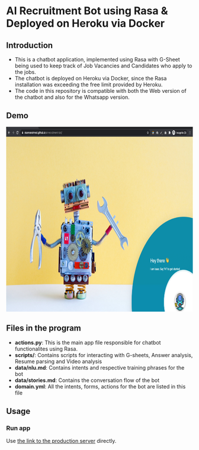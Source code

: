 # AI Recruitment Bot using Rasa & Deployed on Heroku via Docker

## Introduction
- This is a chatbot application, implemented using Rasa with G-Sheet being used to keep track of Job Vacancies and 
Candidates who apply to the jobs. 
- The chatbot is deployed on Heroku via Docker, since the Rasa installation was exceeding 
the free limit provided by Heroku.
- The code in this repository is compatible with both the Web version of the chatbot and also for the Whatsapp version.

## Demo
<img src="image/demo.png" alt="Isaac - The Recruitment Bot" width="1000" height="500">

## Files in the program
- **actions.py**: This is the main app file responsible for chatbot functionalites using Rasa.
- **scripts/**: Contains scripts for interacting with G-sheets, Answer analysis, Resume parsing and Video analysis
- **data/nlu.md**: Contains intents and respective training phrases for the bot
- **data/stories.md**: Contains the conversation flow of the bot
- **domain.yml**: All the intents, forms, actions for the bot are listed in this file

## Usage
### Run app
Use [the link to the production server](https://skamranahmed.github.io/ai-recruitment-bot/) directly.